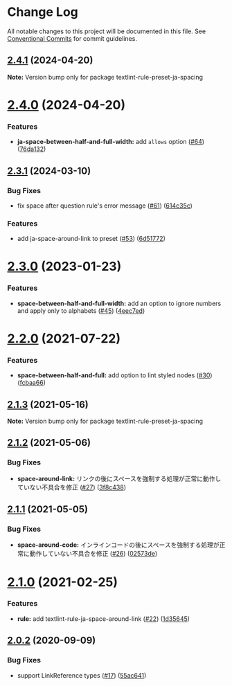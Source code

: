 # Change Log

All notable changes to this project will be documented in this file.
See [Conventional Commits](https://conventionalcommits.org) for commit guidelines.

## [2.4.1](https://github.com/textlint-ja/textlint-rule-preset-ja-spacing/compare/v2.4.0...v2.4.1) (2024-04-20)

**Note:** Version bump only for package textlint-rule-preset-ja-spacing





# [2.4.0](https://github.com/textlint-ja/textlint-rule-preset-ja-spacing/compare/v2.3.1...v2.4.0) (2024-04-20)


### Features

* **ja-space-between-half-and-full-width:** add `allows` option ([#64](https://github.com/textlint-ja/textlint-rule-preset-ja-spacing/issues/64)) ([76da132](https://github.com/textlint-ja/textlint-rule-preset-ja-spacing/commit/76da13295e7a0a5746e707f0cc1d3ef87ed2e1cb))





## [2.3.1](https://github.com/textlint-ja/textlint-rule-preset-ja-spacing/compare/v2.3.0...v2.3.1) (2024-03-10)


### Bug Fixes

* fix space after question rule's error message ([#61](https://github.com/textlint-ja/textlint-rule-preset-ja-spacing/issues/61)) ([614c35c](https://github.com/textlint-ja/textlint-rule-preset-ja-spacing/commit/614c35cf791e7c4e8c2730b255eedd6dc745d503))


### Features

* add ja-space-around-link to preset  ([#53](https://github.com/textlint-ja/textlint-rule-preset-ja-spacing/issues/53)) ([6d51772](https://github.com/textlint-ja/textlint-rule-preset-ja-spacing/commit/6d51772ad6aa72aa5b9d31201d84e3d2a739bcf4))





# [2.3.0](https://github.com/textlint-ja/textlint-rule-preset-ja-spacing/compare/v2.2.0...v2.3.0) (2023-01-23)


### Features

* **space-between-half-and-full-width:** add an option to ignore numbers and apply only to alphabets ([#45](https://github.com/textlint-ja/textlint-rule-preset-ja-spacing/issues/45)) ([4eec7ed](https://github.com/textlint-ja/textlint-rule-preset-ja-spacing/commit/4eec7ed56db4089153ab31fd087fcb702525e298))





# [2.2.0](https://github.com/textlint-ja/textlint-rule-preset-ja-spacing/compare/v2.1.3...v2.2.0) (2021-07-22)


### Features

* **space-between-half-and-full:** add option to lint styled nodes ([#30](https://github.com/textlint-ja/textlint-rule-preset-ja-spacing/issues/30)) ([fcbaa66](https://github.com/textlint-ja/textlint-rule-preset-ja-spacing/commit/fcbaa6618c4a085825ee8bc47f13663089c5d127))





## [2.1.3](https://github.com/textlint-ja/textlint-rule-preset-ja-spacing/compare/v2.1.2...v2.1.3) (2021-05-16)

**Note:** Version bump only for package textlint-rule-preset-ja-spacing





## [2.1.2](https://github.com/textlint-ja/textlint-rule-preset-ja-spacing/compare/v2.1.1...v2.1.2) (2021-05-06)


### Bug Fixes

* **space-around-link:** リンクの後にスペースを強制する処理が正常に動作していない不具合を修正 ([#27](https://github.com/textlint-ja/textlint-rule-preset-ja-spacing/issues/27)) ([3f8c438](https://github.com/textlint-ja/textlint-rule-preset-ja-spacing/commit/3f8c438a7c6d3014133729c151e820d8dd6bc69b))





## [2.1.1](https://github.com/textlint-ja/textlint-rule-preset-ja-spacing/compare/v2.1.0...v2.1.1) (2021-05-05)


### Bug Fixes

* **space-around-code:** インラインコードの後にスペースを強制する処理が正常に動作していない不具合を修正 ([#26](https://github.com/textlint-ja/textlint-rule-preset-ja-spacing/issues/26)) ([02573de](https://github.com/textlint-ja/textlint-rule-preset-ja-spacing/commit/02573de681e18f8b6309573b306449396151e4fd))





# [2.1.0](https://github.com/textlint-ja/textlint-rule-preset-ja-spacing/compare/v2.0.2...v2.1.0) (2021-02-25)


### Features

* **rule:** add textlint-rule-ja-space-around-link ([#22](https://github.com/textlint-ja/textlint-rule-preset-ja-spacing/issues/22)) ([1d35645](https://github.com/textlint-ja/textlint-rule-preset-ja-spacing/commit/1d35645daf3e5be186a4cedb3b96ae172e0a28c8))





## [2.0.2](https://github.com/textlint-ja/textlint-rule-preset-ja-spacing/compare/v2.0.1...v2.0.2) (2020-09-09)


### Bug Fixes

* support LinkReference types ([#17](https://github.com/textlint-ja/textlint-rule-preset-ja-spacing/issues/17)) ([55ac641](https://github.com/textlint-ja/textlint-rule-preset-ja-spacing/commit/55ac6414fa1be700a60514fe59daac8f4ce13dd8))
